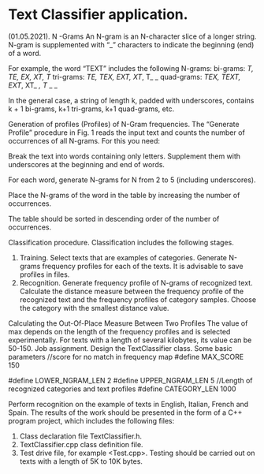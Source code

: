 # Text Classifier application.
(01.05.2021).
N -Grams
An N-gram is an N-character slice of a longer string. N-gram is supplemented with “_” characters to indicate the beginning (end) of a word.

For example, the word “TEXT” includes the following N-grams:
bi-grams: _T, TE, EX, XT, T_
tri-grams: _TE, TEX, EXT, XT_, T_ _
quad-grams: _TEX, TEXT, EXT_, XT_ _, T_ _ _

In the general case, a string of length k, padded with underscores, contains k + 1 bi-grams, k+1 tri-grams, k+1 quad-grams, etc.

Generation of profiles (Profiles) of N-Gram frequencies.
The “Generate Profile” procedure in Fig. 1 reads the input text and counts the number of occurrences of all N-grams. For this you need:

Break the text into words containing only letters. Supplement them with underscores at the beginning and end of words.

For each word, generate N-grams for N from 2 to 5 (including underscores).

Place the N-grams of the word in the table by increasing the number of occurrences.

The table should be sorted in descending order of the number of occurrences.

Classification procedure.
Classification includes the following stages.
1. Training.
Select texts that are examples of categories.
Generate N-grams frequency profiles for each of the texts. It is advisable to save profiles in files.
2. Recognition.
Generate frequency profile of N-grams of recognized text.
Calculate the distance measure between the frequency profile of the recognized text and the frequency profiles of category samples.
Choose the category with the smallest distance value. 

Calculating the Out-Of-Place Measure Between Two Profiles
The value of max depends on the length of the frequency profiles and is selected experimentally. For texts with a length of several kilobytes, its value can be 50-150.
Job assignment.
Design the TextClassifier class. Some basic parameters
//score for no match in frequency map
#define MAX_SCORE 150

#define LOWER_NGRAM_LEN 2
#define UPPER_NGRAM_LEN 5
//Length of recognized categories and text profiles
#define CATEGORY_LEN 1000

Perform recognition on the example of texts in English, Italian, French and Spain.
The results of the work should be presented in the form of a C++ program project, which includes the following files:
1. Class declaration file TextСlassifier.h.
2. TextClassifier.cpp class definition file.
3. Test drive file, for example <Test.cpp>.
Testing should be carried out on texts with a length of 5K to 10K bytes.
